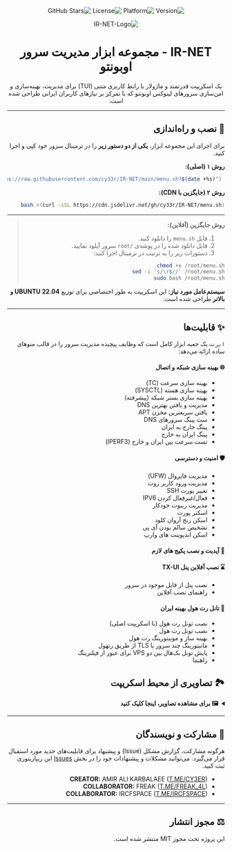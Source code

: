 <div dir="rtl">

<p align="center">
    <img src="https://img.shields.io/badge/Version-10-blue.svg" alt="Version">
    <img src="https://img.shields.io/badge/Platform-Ubuntu_22.04+-orange.svg" alt="Platform">
    <img src="https://img.shields.io/badge/License-MIT-green.svg" alt="License">
    <img src="https://img.shields.io/github/stars/cy33r/IR-NET?style=social" alt="GitHub Stars">

    
<p align="center">
  <img src="https://github.com/user-attachments/assets/cd6d7d6a-79da-4e5a-a1d6-fb38e261bca2" alt="IR-NET-Logo"/>
</p>

<h1 align="center">IR-NET - مجموعه ابزار مدیریت سرور اوبونتو</h1>

<p align="center">
یک اسکریپت قدرتمند و ماژولار با رابط کاربری متنی (TUI) برای مدیریت، بهینه‌سازی و امن‌سازی سرورهای لینوکس اوبونتو که با تمرکز بر نیازهای کاربران ایرانی طراحی شده است.
</p>

---

## 🚀 نصب و راه‌اندازی

برای اجرای این مجموعه ابزار، **یکی از دو دستور زیر** را در ترمینال سرور خود کپی و اجرا کنید.

**روش ۱ (اصلی):**
```bash
 bash <(curl -sL "https://raw.githubusercontent.com/cy33r/IR-NET/main/menu.sh?$(date +%s)")
```

**روش ۲ (جایگزین با CDN):**
```bash
bash <(curl -sSL https://cdn.jsdelivr.net/gh/cy33r/IR-NET/menu.sh)
```
---

> **روش جایگزین (آفلاین):**
>
> 1.  فایل‌ `menu.sh` را دانلود کنید.
> 2.  فایل‌ دانلود شده را در پوشه‌ی `/root` سرور آپلود نمایید.
> 3.  دستورات زیر را به ترتیب در ترمینال اجرا کنید:
>
> ```bash
> chmod +x /root/menu.sh
> sed -i 's/\r$//' /root/menu.sh
> sudo bash /root/menu.sh
> ```

**سیستم‌عامل مورد نیاز:** این اسکریپت به طور اختصاصی برای توزیع **UBUNTU 22.04 و بالاتر** طراحی شده است.

---

## ✨ قابلیت‌ها

`ایرنت` یک جعبه ابزار کامل است که وظایف پیچیده مدیریت سرور را در قالب منوهای ساده ارائه می‌دهد:

#### 🌐 بهینه سازی شبکه و اتصال
* بهینه سازی سرعت (TC)
* بهینه سازی هسته (SYSCTL)
* بهینه سازی بستر شبکه (پیشرفته)
* مدیریت و یافتن بهترین DNS
* یافتن سریعترین مخزن APT
* ست پینگ سرورهای DNS
* پینگ خارج به ایران
* پینگ ایران به خارج
* تست سرعت بین ایران و خارج (IPERF3)

#### 🛡️ امنیت و دسترسی
* مدیریت فایروال (UFW)
* مدیریت ورود کاربر روت
* تغییر پورت SSH
* فعال/غیرفعال کردن IPV6
* مدیریت ریبوت خودکار
* اسکنر پورت
* اسکن رنج آروان کلود
* تشخیص سالم بودن آی پی
* اسکن اندپوینت های وارپ

#### 🚀 آپدیت و نصب پکیج های لازم

#### ⌛️ نصب آفلاین پنل TX-UI
* نصب پنل از فایل موجود در سرور
* راهنمای نصب آفلاین

#### 💎 تانل رت هول بهینه ایران
* نصب تونل رت هول (با اسکریپت اصلی)
* نصب تونل رت هول
* بهینه ساز و مونیتورینگ رت هول
* مانیتورینگ چند سرور با TLS از طریق رتهول
* پایش تونل بک‌هال بین دو VPS برای عبور از فیلترینگ
* راهنما

## 🏞️ تصاویری از محیط اسکریپت

<details>
  <summary><b>🖼️ برای مشاهده تصاویر، اینجا کلیک کنید</b></summary>
  <br>
  <p align="center">
    <img src="https://github.com/user-attachments/assets/0938de54-154e-4b61-9452-b759f02f7d5e" alt="IR-NET-Logo" width="70%"/>
    <br><br>
    <img src="https://github.com/user-attachments/assets/bb6c4406-28ab-461d-93f5-d4789ccafcb4" alt="IR-NET-Logo" width="70%"/>
    <br><br>
    <img src="https://github.com/user-attachments/assets/6cb7f68f-fe97-4e88-8813-43a81dc8f242" alt="IR-NET-Logo" width="70%"/>
    <br><br>
    <img src="https://github.com/user-attachments/assets/ca9df664-4441-4bc4-8f3e-aa2a6d07e82b" alt="IR-NET-Logo" width="70%"/>
  </p>
</details>

---
## 🤝 مشارکت و نویسندگان
هرگونه مشارکت، گزارش مشکل (Issue) و پیشنهاد برای قابلیت‌های جدید مورد استقبال قرار می‌گیرد. می‌توانید مشکلات و پیشنهادات خود را در بخش [Issues](https://github.com/cy33r/IR-NET/issues) این ریپازیتوری ثبت کنید.

* **CREATOR:** AMIR ALI KARBALAEE ([T.ME/CY3ER](https://t.me/CY3ER))
* **COLLABORATOR:** FREAK ([T.ME/FREAK_4L](https://t.me/FREAK_4L))
* **COLLABORATOR:** IRCFSPACE ([T.ME/IRCFSPACE](https://t.me/IRCFSPACE))

---

## ⚖️ مجوز انتشار
این پروژه تحت مجوز MIT منتشر شده است.

</div>
